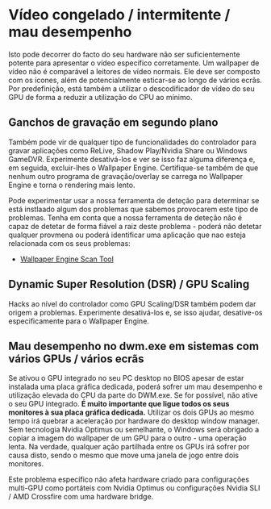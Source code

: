 # Vídeo congelado / intermitente / mau desempenho

Isto pode decorrer do facto do seu hardware não ser suficientemente potente para apresentar o vídeo específico corretamente. Um wallpaper de vídeo não é comparável a leitores de vídeo normais. Ele deve ser composto com os ícones, além de potencialmente esticar-se ao longo de vários ecrãs. Por predefinição, está também a utilizar o descodificador de vídeo do seu GPU de forma a reduzir a utilização do CPU ao mínimo.

## Ganchos de gravação em segundo plano
Também pode vir de qualquer tipo de funcionalidades do controlador para gravar aplicações como ReLive, Shadow Play/Nvidia Share ou Windows GameDVR. Experimente desativá-los e ver se isso faz alguma diferença e, em seguida, excluir-lhes o Wallpaper Engine. Certifique-se também de que nenhum outro programa de gravação/overlay se carrega no Wallpaper Engine e torna o rendering mais lento.

Pode experimentar usar a nossa ferramenta de deteção para determinar se está instlaado algum dos problemas que sabemos provocarem este tipo de problemas. Tenha em conta que a nossa ferramenta de deteção não é capaz de detetar de forma fiável a raiz deste problema - poderá não detetar qualquer provmena ou poderá identificar uma aplicação que nao esteja relacionada com os seus problemas:

* [Wallpaper Engine Scan Tool](/debug/scantool.html)

## Dynamic Super Resolution (DSR) / GPU Scaling
Hacks ao nível do controlador como GPU Scaling/DSR também podem dar origem a problemas. Experimente desativá-los e, se isso ajudar, desative-os especificamente para o Wallpaper Engine.

## Mau desempenho no dwm.exe em sistemas com vários GPUs / vários ecrãs
Se ativou o GPU integrado no seu PC desktop no BIOS apesar de estar instalada uma placa gráfica dedicada, poderá sofrer um mau desempenho e utilização elevada do CPU da parte do DWM.exe. Se for possível, não ative o seu GPU integrado. **É muito importante que ligue todos os seus monitores à sua placa gráfica dedicada.** Utilizar os dois GPUs ao mesmo tempo irá quebrar a aceleração por hardware do desktop window manager. Sem tecnologia Nvidia Optimus ou semelhante, o Windows será obrigado a copiar a imagem do wallpaper de um GPU para o outro - uma operação lenta. Na verdade, qualquer ação partilhada entre os GPUs irá sofrer por causa disto, sendo o mesmo que move uma janela de jogo entre dois monitores.

Este problema específico não afeta hardware criado para configurações multi-GPU como portáteis com Nvidia Optimus ou configurações Nvidia SLI / AMD Crossfire com uma hardware bridge.
